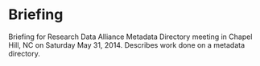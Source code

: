 # Briefing

Briefing for Research Data Alliance Metadata Directory meeting in
Chapel Hill, NC on Saturday May 31, 2014. Describes work done on a metadata
directory.
